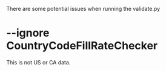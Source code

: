 There are some potential issues when running the validate.py

# --ignore CountryCodeFillRateChecker
This is not US or CA data.
